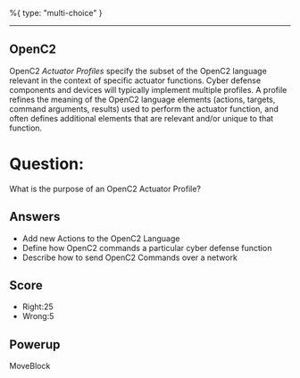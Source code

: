 %{
 type: "multi-choice"
}

---
## OpenC2
OpenC2 *Actuator Profiles* specify the subset of the OpenC2 language relevant in
the context of specific actuator functions. Cyber defense components and devices
will typically implement multiple profiles. A profile refines the meaning of the
OpenC2 language elements (actions, targets, command arguments, results) used to
perform the actuator function, and often defines additional elements that are
relevant and/or unique to that function.

# Question:
What is the purpose of an OpenC2 Actuator Profile?

## Answers
- Add new Actions to the OpenC2 Language
- Define how OpenC2 commands a particular cyber defense function
- Describe how to send OpenC2 Commands over a network


## Score
- Right:25
- Wrong:5

## Powerup
MoveBlock
